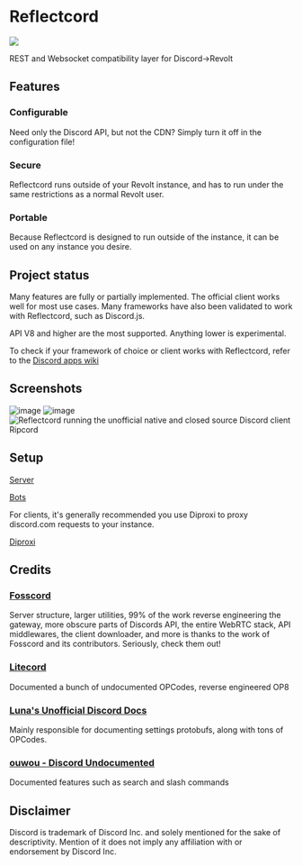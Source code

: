 # Reflectcord
[<img src="https://img.shields.io/badge/dynamic/json?labelColor=ff6e6d&color=15283f&label=Revolt%20Server&query=member_count&suffix=%20Members&url=https%3A%2F%2Fapi.revolt.chat%2Finvites%2FsasJBbfb&style=for-the-badge&cacheSeconds=60" />](https://rvlt.gg/sasJBbfb) <!-- @EnokiUN made this uwu -->

REST and Websocket compatibility layer for Discord->Revolt

## Features

### Configurable

Need only the Discord API, but not the CDN? Simply turn it off in the configuration file!

### Secure

Reflectcord runs outside of your Revolt instance, and has to run under the same restrictions as a normal Revolt user.

### Portable

Because Reflectcord is designed to run outside of the instance, it can be used on any instance you desire.

## Project status

Many features are fully or partially implemented. The official client works well for most use cases. Many frameworks have also been validated to work with Reflectcord, such as Discord.js.

API V8 and higher are the most supported. Anything lower is experimental.

To check if your framework of choice or client works with Reflectcord, refer to the [Discord apps wiki](https://github.com/V3L0C1T13S/reflectcord/wiki/Discord-Apps-Wiki)

## Screenshots

![image](https://user-images.githubusercontent.com/51764975/212494409-017dd53d-a958-4a0e-bdfa-2af3f26bd62d.png)
![image](https://user-images.githubusercontent.com/51764975/212494374-ce01cedb-31fd-4431-bb67-08ae6a70d2f9.png)
![Reflectcord running the unofficial native and closed source Discord client Ripcord](https://user-images.githubusercontent.com/51764975/226075337-e721b96d-818e-4157-abcc-0ae6a7bbddb7.png)

## Setup

[Server](docs/setup.md)

[Bots](docs/bot_setup.md)

For clients, it's generally recommended you use Diproxi to proxy discord.com requests to your instance.

[Diproxi](docs/diproxi_setup.md)

## Credits

### [Fosscord](https://github.com/fosscord)
Server structure, larger utilities, 99% of the work reverse engineering the gateway, more obscure parts of Discords API, the entire WebRTC stack, API middlewares, the client downloader, and more is thanks to the work of Fosscord and its contributors. Seriously, check them out!

### [Litecord](https://gitlab.com/litecord/litecord)
Documented a bunch of undocumented OPCodes, reverse engineered OP8

### [Luna's Unofficial Discord Docs](https://luna.gitlab.io/discord-unofficial-docs)
Mainly responsible for documenting settings protobufs, along with tons of OPCodes.

### [ouwou - Discord Undocumented](https://github.com/ouwou/discord-undocumented)
Documented features such as search and slash commands

## Disclaimer
Discord is trademark of Discord Inc. and solely mentioned for the sake of descriptivity. Mention of it does not imply any affiliation with or endorsement by Discord Inc.
